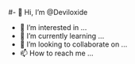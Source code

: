 #- 👋 Hi, I’m @Deviloxide
- 👀 I’m interested in ...
- 🌱 I’m currently learning ...
- 💞️ I’m looking to collaborate on ...
- 📫 How to reach me ...

<!---
Deviloxide/Deviloxide is a ✨ special ✨ repository because its `README.md` (this file) appears on your GitHub profile.
You can click the Preview link to take a look at your changes.
--->
